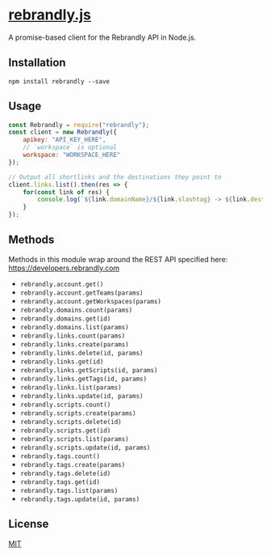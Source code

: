 # [rebrandly.js](https://npmjs.com/package/rebrandly)

A promise-based client for the Rebrandly API in Node.js.

## Installation

```
npm install rebrandly --save
```

## Usage

```js
const Rebrandly = require("rebrandly");
const client = new Rebrandly({
    apikey: "API_KEY_HERE",
    // `workspace` is optional
    workspace: "WORKSPACE_HERE"
});

// Output all shortlinks and the destinations they point to
client.links.list().then(res => {
    for(const link of res) {
        console.log(`${link.domainName}/${link.slashtag} -> ${link.destination}`);
    }
});
```

## Methods

Methods in this module wrap around the REST API specified here: https://developers.rebrandly.com

- `rebrandly.account.get()`
- `rebrandly.account.getTeams(params)`
- `rebrandly.account.getWorkspaces(params)`
- `rebrandly.domains.count(params)`
- `rebrandly.domains.get(id)`
- `rebrandly.domains.list(params)`
- `rebrandly.links.count(params)`
- `rebrandly.links.create(params)`
- `rebrandly.links.delete(id, params)`
- `rebrandly.links.get(id)`
- `rebrandly.links.getScripts(id, params)`
- `rebrandly.links.getTags(id, params)`
- `rebrandly.links.list(params)`
- `rebrandly.links.update(id, params)`
- `rebrandly.scripts.count()`
- `rebrandly.scripts.create(params)`
- `rebrandly.scripts.delete(id)`
- `rebrandly.scripts.get(id)`
- `rebrandly.scripts.list(params)`
- `rebrandly.scripts.update(id, params)`
- `rebrandly.tags.count()`
- `rebrandly.tags.create(params)`
- `rebrandly.tags.delete(id)`
- `rebrandly.tags.get(id)`
- `rebrandly.tags.list(params)`
- `rebrandly.tags.update(id, params)`

## License

[MIT](LICENSE.txt)